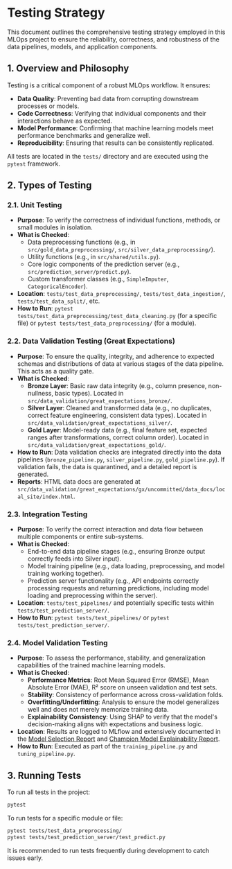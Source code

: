 # Testing Strategy

This document outlines the comprehensive testing strategy employed in this MLOps project to ensure the reliability, correctness, and robustness of the data pipelines, models, and application components.

## 1. Overview and Philosophy

Testing is a critical component of a robust MLOps workflow. It ensures:
-   **Data Quality**: Preventing bad data from corrupting downstream processes or models.
-   **Code Correctness**: Verifying that individual components and their interactions behave as expected.
-   **Model Performance**: Confirming that machine learning models meet performance benchmarks and generalize well.
-   **Reproducibility**: Ensuring that results can be consistently replicated.

All tests are located in the `tests/` directory and are executed using the `pytest` framework.

## 2. Types of Testing

### 2.1. Unit Testing

-   **Purpose**: To verify the correctness of individual functions, methods, or small modules in isolation.
-   **What is Checked**:
    -   Data preprocessing functions (e.g., in `src/gold_data_preprocessing/`, `src/silver_data_preprocessing/`).
    -   Utility functions (e.g., in `src/shared/utils.py`).
    -   Core logic components of the prediction server (e.g., `src/prediction_server/predict.py`).
    -   Custom transformer classes (e.g., `SimpleImputer`, `CategoricalEncoder`).
-   **Location**: `tests/test_data_preprocessing/`, `tests/test_data_ingestion/`, `tests/test_data_split/`, etc.
-   **How to Run**: `pytest tests/test_data_preprocessing/test_data_cleaning.py` (for a specific file) or `pytest tests/test_data_preprocessing/` (for a module).

### 2.2. Data Validation Testing (Great Expectations)

-   **Purpose**: To ensure the quality, integrity, and adherence to expected schemas and distributions of data at various stages of the data pipeline. This acts as a quality gate.
-   **What is Checked**:
    -   **Bronze Layer**: Basic raw data integrity (e.g., column presence, non-nullness, basic types). Located in `src/data_validation/great_expectations_bronze/`.
    -   **Silver Layer**: Cleaned and transformed data (e.g., no duplicates, correct feature engineering, consistent data types). Located in `src/data_validation/great_expectations_silver/`.
    -   **Gold Layer**: Model-ready data (e.g., final feature set, expected ranges after transformations, correct column order). Located in `src/data_validation/great_expectations_gold/`.
-   **How to Run**: Data validation checks are integrated directly into the data pipelines (`bronze_pipeline.py`, `silver_pipeline.py`, `gold_pipeline.py`). If validation fails, the data is quarantined, and a detailed report is generated.
-   **Reports**: HTML data docs are generated at `src/data_validation/great_expectations/gx/uncommitted/data_docs/local_site/index.html`.

### 2.3. Integration Testing

-   **Purpose**: To verify the correct interaction and data flow between multiple components or entire sub-systems.
-   **What is Checked**:
    -   End-to-end data pipeline stages (e.g., ensuring Bronze output correctly feeds into Silver input).
    -   Model training pipeline (e.g., data loading, preprocessing, and model training working together).
    -   Prediction server functionality (e.g., API endpoints correctly processing requests and returning predictions, including model loading and preprocessing within the server).
-   **Location**: `tests/test_pipelines/` and potentially specific tests within `tests/test_prediction_server/`.
-   **How to Run**: `pytest tests/test_pipelines/` or `pytest tests/test_prediction_server/`.

### 2.4. Model Validation Testing

-   **Purpose**: To assess the performance, stability, and generalization capabilities of the trained machine learning models.
-   **What is Checked**:
    -   **Performance Metrics**: Root Mean Squared Error (RMSE), Mean Absolute Error (MAE), R² score on unseen validation and test sets.
    -   **Stability**: Consistency of performance across cross-validation folds.
    -   **Overfitting/Underfitting**: Analysis to ensure the model generalizes well and does not merely memorize training data.
    -   **Explainability Consistency**: Using SHAP to verify that the model's decision-making aligns with expectations and business logic.
-   **Location**: Results are logged to MLflow and extensively documented in the [Model Selection Report](../Modeling/model_selection_report.md) and [Champion Model Explainability Report](../Modeling/model_explainability_lgbm_champ.md).
-   **How to Run**: Executed as part of the `training_pipeline.py` and `tuning_pipeline.py`.

## 3. Running Tests

To run all tests in the project:

```bash
pytest
```

To run tests for a specific module or file:

```bash
pytest tests/test_data_preprocessing/
pytest tests/test_prediction_server/test_predict.py
```

It is recommended to run tests frequently during development to catch issues early.
